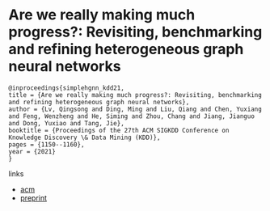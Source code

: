 # Are we really making much progress?: Revisiting, benchmarking and refining heterogeneous graph neural networks

```
@inproceedings{simplehgnn_kdd21,
title = {Are we really making much progress?: Revisiting, benchmarking and refining heterogeneous graph neural networks},
author = {Lv, Qingsong and Ding, Ming and Liu, Qiang and Chen, Yuxiang and Feng, Wenzheng and He, Siming and Zhou, Chang and Jiang, Jianguo and Dong, Yuxiao and Tang, Jie},
booktitle = {Proceedings of the 27th ACM SIGKDD Conference on Knowledge Discovery \& Data Mining (KDD)},
pages = {1150--1160},
year = {2021}
}
```

links
- [acm](https://dl.acm.org/doi/10.1145/3447548.3467350)
- [preprint](https://keg.cs.tsinghua.edu.cn/jietang/publications/KDD21-Lv-et-al-HeterGNN.pdf)
